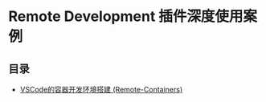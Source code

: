 # Remote Development 插件深度使用案例

## 目录

* [VSCode的容器开发环境搭建 (Remote-Containers)](./VSCode云端开发环境搭建/README.md)
